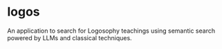 # logos
An application to search for Logosophy teachings using semantic search powered by LLMs and classical techniques.
